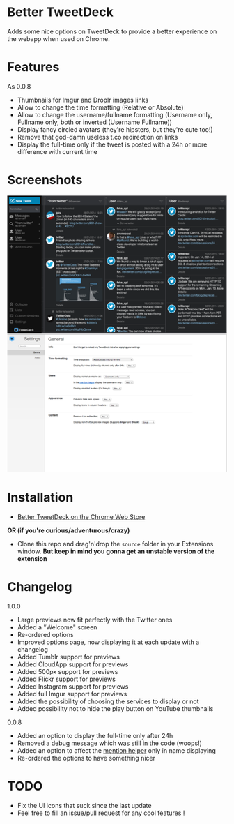 Better TweetDeck
===============

Adds some nice options on TweetDeck to provide a better experience on the webapp when used on Chrome.

Features
===============

As 0.0.8

+ Thumbnails for Imgur and Droplr images links
+ Allow to change the time formatting (Relative or Absolute)
+ Allow to change the username/fullname formatting (Username only, Fullname only, both or inverted (Username Fullname))
+ Display fancy circled avatars (they're hipsters, but they're cute too!)
+ Remove that god-damn useless t.co redirection on links
+ Display the full-time only if the tweet is posted with a 24h or more difference with current time

Screenshots
===============

![](bettertweetdeck-overview.png)
![](bettertweetdeck-options.png)

Installation
===============

+ [Better TweetDeck on the Chrome Web Store](https://chrome.google.com/webstore/detail/better-tweetdeck/micblkellenpbfapmcpcfhcoeohhnpob)

**OR (if you're curious/adventurous/crazy)**

+ Clone this repo and drag'n'drop the `source` folder in your Extensions window. **But keep in mind you gonna get an unstable version of the extension**

Changelog
===============

1.0.0
+ Large previews now fit perfectly with the Twitter ones
+ Added a "Welcome" screen
+ Re-ordered options
+ Improved options page, now displaying it at each update with a changelog
+ Added Tumblr support for previews
+ Added CloudApp support for previews
+ Added 500px support for previews
+ Added Flickr support for previews
+ Added Instagram support for previews
+ Added full Imgur support for previews
+ Added the possibility of choosing the services to display or not
+ Added possibility not to hide the play button on YouTube thumbnails

0.0.8

+ Added an option to display the full-time only after 24h
+ Removed a debug message which was still in the code (woops!)
+ Added an option to affect the [mention helper](http://f.cl.ly/items/0Q0I1t2k441639363V35/BehaYurCUAATDU8.png) only in name displaying
+ Re-ordered the options to have something nicer

TODO
===============

+ Fix the UI icons that suck since the last update
+ Feel free to fill an issue/pull request for any cool features !
